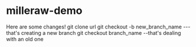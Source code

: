# milleraw-demo
Here are some changes!
git clone url
git checkout -b new_branch_name
---that's creating a new branch
git checkout branch_name
--that's dealing with an old one
